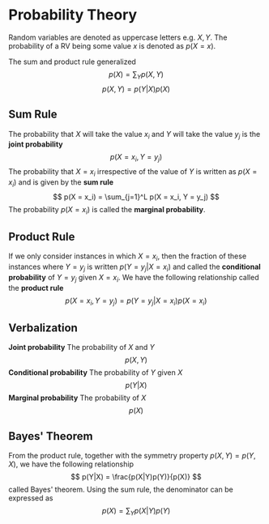 # Probability Theory
Random variables are denoted as uppercase letters e.g. $X, Y$. The probability of a RV being some value $x$ is denoted as $p(X = x)$. 

The sum and product rule generalized
$$ p(X) = \sum_Y p(X, Y) $$
$$ p(X, Y) = p(Y|X)p(X) $$
## Sum Rule
The probability that $X$ will take the value $x_i$ and $Y$ will take the value $y_j$ is the **joint probability**
$$ p(X = x_i, Y = y_j) $$
The probability that $X = x_i$ irrespective of the value of $Y$ is written as $p(X = x_i)$ and is given by the **sum rule**
$$ p(X = x_i) = \sum_{j=1}^L p(X = x_i, Y = y_j) $$
The probability $p(X = x_i)$ is called the **marginal probability**. 
## Product Rule
If we only consider instances in which $X = x_i$, then the fraction of these instances where $Y = y_j$ is written $p(Y = y_j|X = x_i)$ and called the **conditional probability** of $Y = y_j$ given $X = x_i$. We have the following relationship called the **product rule**
$$ p(X = x_i, Y = y_j) = p(Y = y_j | X = x_i)p(X = x_i) $$
## Verbalization

**Joint probability**
The probability of $X$ and $Y$
$$ p(X, Y) $$
**Conditional probability**
The probability of $Y$ given $X$
$$ p(Y|X) $$
**Marginal probability**
The probability of $X$
$$ p(X) $$
## Bayes' Theorem
From the product rule, together with the symmetry property $p(X, Y) = p(Y, X)$, we have the following relationship 
$$ p(Y|X) = \frac{p(X|Y)p(Y)}{p(X)} $$
called Bayes' theorem. Using the sum rule, the denominator can be expressed as
$$ p(X) = \sum_Y p(X|Y)p(Y) $$
##